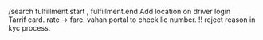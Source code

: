 /search 
    fulfillment.start , fulfillment.end 
    Add location on driver login  
   Tarrif card.
    rate -> fare. 
    vahan portal to check lic number. !! 
    reject reason in kyc process. 


